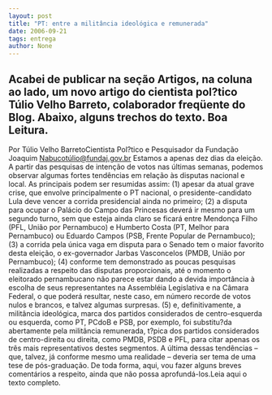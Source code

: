 ```yaml
---
layout: post
title: "PT: entre a militância ideológica e remunerada"
date: 2006-09-21
tags: entrega
author: None
---
```

Acabei de publicar na seção Artigos, na coluna ao lado, um novo artigo do cientista pol?tico Túlio Velho Barreto, colaborador freqüente do Blog. Abaixo, alguns trechos do texto.
Boa Leitura.
---------------------------------------------------
Por Túlio Velho BarretoCientista Pol?tico e Pesquisador da Fundação Joaquim Nabucotúlio@fundaj.gov.br
Estamos a apenas dez dias da eleição. A partir das pesquisas de intenção de votos nas últimas semanas, podemos observar algumas fortes tendências em relação às disputas nacional e local. As principais podem ser resumidas assim:
(1) apesar da atual grave crise, que envolve principalmente o PT nacional, o presidente-candidato Lula deve vencer a corrida presidencial ainda no primeiro;
(2) a disputa para ocupar o Palácio do Campo das Princesas deverá ir mesmo para um segundo turno, sem que esteja ainda claro se ficará entre Mendonça Filho (PFL, União por Pernambuco) e Humberto Costa (PT, Melhor para Pernambuco) ou Eduardo Campos (PSB, Frente Popular de Pernambuco);
(3) a corrida pela única vaga em disputa para o Senado tem o maior favorito desta eleição, o ex-governador Jarbas Vasconcelos (PMDB, União por Pernambuco);
(4) conforme tem demonstrado as poucas pesquisas realizadas a respeito das disputas proporcionais, até o momento o eleitorado pernambucano não parece estar dando a devida importância à escolha de seus representantes na Assembléia Legislativa e na Câmara Federal, o que poderá resultar, neste caso, em número recorde de votos nulos e brancos, e talvez algumas surpresas. 
(5) e, definitivamente, a militância ideológica, marca dos partidos considerados de centro-esquerda ou esquerda, como PT, PCdoB e PSB, por exemplo, foi substitu?da abertamente pela militância remunerada, t?pica dos partidos considerados de centro-direita ou direita, como PMDB, PSDB e PFL, para citar apenas os três mais representativos destes segmentos.
A última dessas tendências – que, talvez, já conforme mesmo uma realidade – deveria ser tema de uma tese de pós-graduação. De toda forma, aqui, vou fazer alguns breves comentários a respeito, ainda que não possa aprofundá-los.Leia aqui o texto completo. 